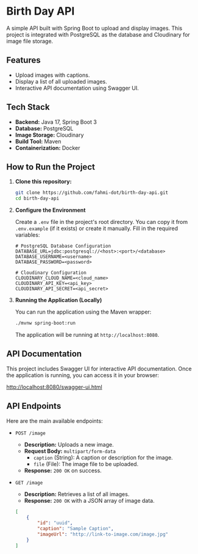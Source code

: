# Birth Day API

A simple API built with Spring Boot to upload and display images. This project is integrated with PostgreSQL as the database and Cloudinary for image file storage.

## Features

-   Upload images with captions.
-   Display a list of all uploaded images.
-   Interactive API documentation using Swagger UI.

## Tech Stack

-   **Backend:** Java 17, Spring Boot 3
-   **Database:** PostgreSQL
-   **Image Storage:** Cloudinary
-   **Build Tool:** Maven
-   **Containerization:** Docker

## How to Run the Project

1.  **Clone this repository:**
    ```bash
    git clone https://github.com/fahmi-dot/birth-day-api.git
    cd birth-day-api
    ```

2.  **Configure the Environment**

    Create a `.env` file in the project's root directory. You can copy it from `.env.example` (if it exists) or create it manually. Fill in the required variables:

    ```env
    # PostgreSQL Database Configuration
    DATABASE_URL=jdbc:postgresql://<host>:<port>/<database>
    DATABASE_USERNAME=<username>
    DATABASE_PASSWORD=<password>

    # Cloudinary Configuration
    CLOUDINARY_CLOUD_NAME=<cloud_name>
    CLOUDINARY_API_KEY=<api_key>
    CLOUDINARY_API_SECRET=<api_secret>
    ```

3.  **Running the Application (Locally)**

    You can run the application using the Maven wrapper:

    ```bash
    ./mvnw spring-boot:run
    ```

    The application will be running at `http://localhost:8080`.

## API Documentation

This project includes Swagger UI for interactive API documentation. Once the application is running, you can access it in your browser:

[http://localhost:8080/swagger-ui.html](http://localhost:8080/swagger-ui.html)

## API Endpoints

Here are the main available endpoints:

-   `POST /image`
    -   **Description:** Uploads a new image.
    -   **Request Body:** `multipart/form-data`
        -   `caption` (String): A caption or description for the image.
        -   `file` (File): The image file to be uploaded.
    -   **Response:** `200 OK` on success.

-   `GET /image`
    -   **Description:** Retrieves a list of all images.
    -   **Response:** `200 OK` with a JSON array of image data.
      ```json
      [
          {
              "id": "uuid",
              "caption": "Sample Caption",
              "imageUrl": "http://link-to-image.com/image.jpg"
          }
      ]
      ```